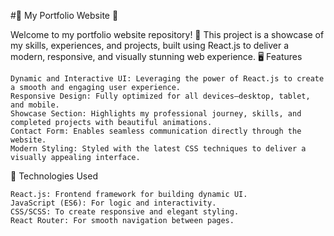 #🌟 My Portfolio Website 🌟

Welcome to my portfolio website repository! 🎉 This project is a showcase of my skills, experiences, and projects, built using React.js to deliver a modern, responsive, and visually stunning web experience.
🖥️ Features

    Dynamic and Interactive UI: Leveraging the power of React.js to create a smooth and engaging user experience.
    Responsive Design: Fully optimized for all devices—desktop, tablet, and mobile.
    Showcase Section: Highlights my professional journey, skills, and completed projects with beautiful animations.
    Contact Form: Enables seamless communication directly through the website.
    Modern Styling: Styled with the latest CSS techniques to deliver a visually appealing interface.

🚀 Technologies Used

    React.js: Frontend framework for building dynamic UI.
    JavaScript (ES6): For logic and interactivity.
    CSS/SCSS: To create responsive and elegant styling.
    React Router: For smooth navigation between pages.
